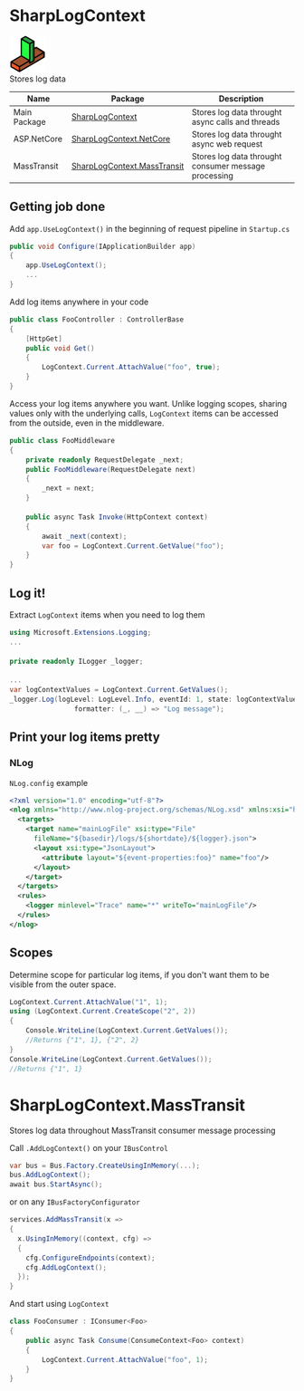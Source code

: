 # SharpLogContext
![SharpLogContext Icon][SharpLogContext.icon]
</br>
Stores log data

| Name | Package | Description |
| ------------ | ----------- | ----------- |
| Main Package | [SharpLogContext][SharpLogContext.nuget] | Stores log data throught async calls and threads |
| ASP.NetCore | [SharpLogContext.NetCore][SharpLogContext.NetCore.nuget] | Stores log data throught async web request |
| MassTransit | [SharpLogContext.MassTransit][SharpLogContext.MassTransit.nuget] | Stores log data throught consumer message processing |


## Getting job done

Add `app.UseLogContext()` in the beginning of request pipeline in `Startup.cs`
```csharp
public void Configure(IApplicationBuilder app)
{
    app.UseLogContext();
    ...
}
```

Add log items anywhere in your code

```csharp
public class FooController : ControllerBase
{
    [HttpGet]
    public void Get()
    {
        LogContext.Current.AttachValue("foo", true);
    }
}
```

Access your log items anywhere you want. Unlike logging scopes, sharing values only with the underlying calls, `LogContext` items can be accessed from the outside, even in the middleware.
```csharp
public class FooMiddleware
{
    private readonly RequestDelegate _next;
    public FooMiddleware(RequestDelegate next)
    {
        _next = next;
    }

    public async Task Invoke(HttpContext context)
    {
        await _next(context);
        var foo = LogContext.Current.GetValue("foo");
    }
}
```

## Log it!
Extract `LogContext` items when you need to log them
```csharp
using Microsoft.Extensions.Logging;
...

private readonly ILogger _logger;

...
var logContextValues = LogContext.Current.GetValues();
_logger.Log(logLevel: LogLevel.Info, eventId: 1, state: logContextValues, exception: null,
                formatter: (_, __) => "Log message");
```

## Print your log items pretty 
### NLog
`NLog.config` example
```xml
<?xml version="1.0" encoding="utf-8"?>
<nlog xmlns="http://www.nlog-project.org/schemas/NLog.xsd" xmlns:xsi="http://www.w3.org/2001/XMLSchema-instance">
  <targets>
    <target name="mainLogFile" xsi:type="File"
      fileName="${basedir}/logs/${shortdate}/${logger}.json">
      <layout xsi:type="JsonLayout">
        <attribute layout="${event-properties:foo}" name="foo"/>
      </layout>
    </target>
  </targets>
  <rules>
    <logger minlevel="Trace" name="*" writeTo="mainLogFile"/>
  </rules>
</nlog>
```

## Scopes
Determine scope for particular log items, if you don't want them to be visible from the outer space.

```csharp
LogContext.Current.AttachValue("1", 1);
using (LogContext.Current.CreateScope("2", 2))
{
    Console.WriteLine(LogContext.Current.GetValues());
    //Returns {"1", 1}, {"2", 2}
}
Console.WriteLine(LogContext.Current.GetValues());
//Returns {"1", 1}
```

# SharpLogContext.MassTransit
Stores log data throughout MassTransit consumer message processing

Call `.AddLogContext()` on your `IBusControl`

```csharp
var bus = Bus.Factory.CreateUsingInMemory(...);
bus.AddLogContext();
await bus.StartAsync();
```
or on any `IBusFactoryConfigurator`
```csharp
services.AddMassTransit(x =>
{
  x.UsingInMemory((context, cfg) =>
  {
    cfg.ConfigureEndpoints(context);
    cfg.AddLogContext();
  });
}
```

And start using `LogContext`
```csharp
class FooConsumer : IConsumer<Foo>
{
    public async Task Consume(ConsumeContext<Foo> context)
    {
        LogContext.Current.AttachValue("foo", 1);
    }
}
```

[SharpLogContext.icon]: icon_small.png "SharpLogContext Icon"
[SharpLogContext.nuget]: https://www.nuget.org/packages/SharpLogContext
[SharpLogContext.NetCore.nuget]: https://www.nuget.org/packages/SharpLogContext.NetCore
[SharpLogContext.MassTransit.nuget]: https://www.nuget.org/packages/SharpLogContext.MassTransit